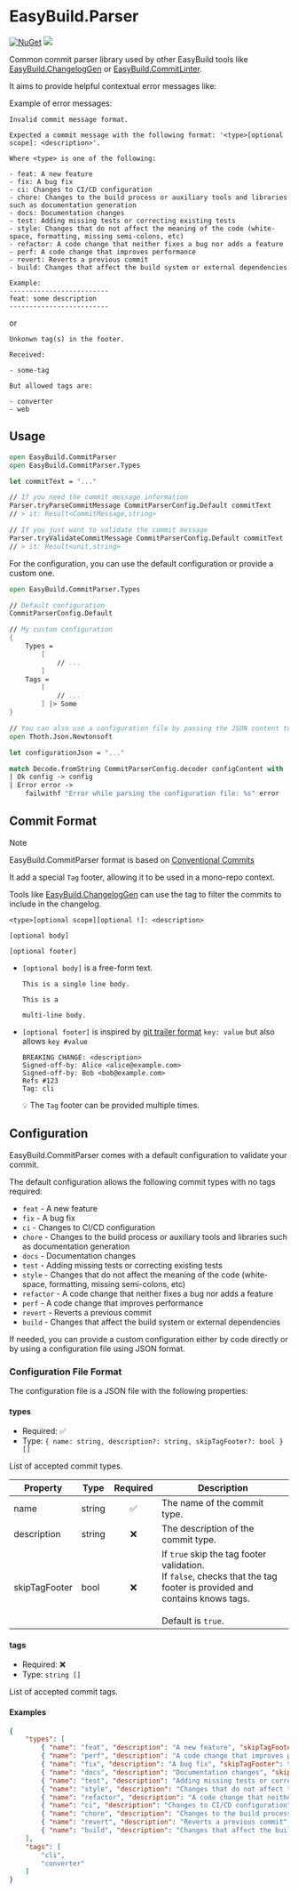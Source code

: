 # EasyBuild.Parser


[![NuGet](https://img.shields.io/nuget/v/EasyBuild.CommitParser.svg)](https://www.nuget.org/packages/EasyBuild.CommitParser)
[![](https://img.shields.io/badge/Sponsors-EA4AAA)](https://mangelmaxime.github.io/sponsors/)

Common commit parser library used by other EasyBuild tools like [EasyBuild.ChangelogGen](https://github.com/easybuild-org/EasyBuild.ChangelogGen) or [EasyBuild.CommitLinter](https://github.com/easybuild-org/EasyBuild.CommitLinter).

It aims to provide helpful contextual error messages like:

Example of error messages:

```text
Invalid commit message format.

Expected a commit message with the following format: '<type>[optional scope]: <description>'.

Where <type> is one of the following:

- feat: A new feature
- fix: A bug fix
- ci: Changes to CI/CD configuration
- chore: Changes to the build process or auxiliary tools and libraries such as documentation generation
- docs: Documentation changes
- test: Adding missing tests or correcting existing tests
- style: Changes that do not affect the meaning of the code (white-space, formatting, missing semi-colons, etc)
- refactor: A code change that neither fixes a bug nor adds a feature
- perf: A code change that improves performance
- revert: Reverts a previous commit
- build: Changes that affect the build system or external dependencies

Example:
-------------------------
feat: some description
-------------------------
```

or

```text
Unkonwn tag(s) in the footer.

Received:

- some-tag

But allowed tags are:

- converter
- web
```

## Usage

```fs
open EasyBuild.CommitParser
open EasyBuild.CommitParser.Types

let commitText = "..."

// If you need the commit message information
Parser.tryParseCommitMessage CommitParserConfig.Default commitText
// > it: Result<CommitMessage,string>

// If you just want to validate the commit message
Parser.tryValidateCommitMessage CommitParserConfig.Default commitText
// > it: Result<unit,string>
```

For the configuration, you can use the default configuration or provide a custom one.

```fs
open EasyBuild.CommitParser.Types

// Default configuration
CommitParserConfig.Default

// My custom configuration
{
    Types =
        [
            // ...
        ]
    Tags =
        [
            // ...
        ] |> Some
}

// You can also use a configuration file by passing the JSON content to the included Decoder
open Thoth.Json.Newtonsoft

let configurationJson = "..."

match Decode.fromString CommitParserConfig.decoder configContent with
| Ok config -> config
| Error error ->
    failwithf "Error while parsing the configuration file: %s" error
```

## Commit Format

> [!NOTE]
> EasyBuild.CommitParser format is based on [Conventional Commits](https://www.conventionalcommits.org/en/v1.0.0/)
>
> It add a special `Tag` footer, allowing it to be used in a mono-repo context.
>
> Tools like [EasyBuild.ChangelogGen](https://github.com/easybuild-org/EasyBuild.ChangelogGen) can use the tag to filter the commits to include in the changelog.

```text
<type>[optional scope][optional !]: <description>

[optional body]

[optional footer]
```

- `[optional body]` is a free-form text.

    ```text
    This is a single line body.
    ```

    ```text
    This is a

    multi-line body.
    ```

- `[optional footer]` is inspired by [git trailer format](https://git-scm.com/docs/git-interpret-trailers) `key: value` but also allows `key #value`

    ```text
    BREAKING CHANGE: <description>
    Signed-off-by: Alice <alice@example.com>
    Signed-off-by: Bob <bob@example.com>
    Refs #123
    Tag: cli
    ```

    💡 The `Tag` footer can be provided multiple times.

## Configuration

EasyBuild.CommitParser comes with a default configuration to validate your commit.

The default configuration allows the following commit types with no tags required:

- `feat` - A new feature
- `fix` - A bug fix
- `ci` - Changes to CI/CD configuration
- `chore` - Changes to the build process or auxiliary tools and libraries such as documentation generation
- `docs` - Documentation changes
- `test` - Adding missing tests or correcting existing tests
- `style` - Changes that do not affect the meaning of the code (white-space, formatting, missing semi-colons, etc)
- `refactor` - A code change that neither fixes a bug nor adds a feature
- `perf` - A code change that improves performance
- `revert` - Reverts a previous commit
- `build` - Changes that affect the build system or external dependencies

If needed, you can provide a custom configuration either by code directly or by using a configuration file using JSON format.

### Configuration File Format

The configuration file is a JSON file with the following properties:

#### types

- Required: ✅
- Type: `{ name: string, description?: string, skipTagFooter?: bool } []`

List of accepted commit types.

| Property      | Type   | Required | Description                           |
| --------------| ------ | :------: | ------------------------------------- |
| name          | string |    ✅    | The name of the commit type.          |
| description   | string |    ❌    | The description of the commit type.   |
| skipTagFooter | bool   |    ❌    | If `true` skip the tag footer validation. <br> If `false`, checks that the tag footer is provided and contains knows tags. <br><br>Default is `true`. |

#### tags

- Required: ❌
- Type: `string []`

List of accepted commit tags.

#### Examples

```json
{
    "types": [
        { "name": "feat", "description": "A new feature", "skipTagFooter": false },
        { "name": "perf", "description": "A code change that improves performance", "skipTagFooter": false },
        { "name": "fix", "description": "A bug fix", "skipTagFooter": false },
        { "name": "docs", "description": "Documentation changes", "skipTagFooter": false },
        { "name": "test", "description": "Adding missing tests or correcting existing tests", "skipTagFooter": false },
        { "name": "style", "description": "Changes that do not affect the meaning of the code (white-space, formatting, missing semi-colons, etc)", "skipTagFooter": false },
        { "name": "refactor", "description": "A code change that neither fixes a bug nor adds a feature", "skipTagFooter": false },
        { "name": "ci", "description": "Changes to CI/CD configuration" },
        { "name": "chore", "description": "Changes to the build process or auxiliary tools and libraries such as documentation generation" },
        { "name": "revert", "description": "Reverts a previous commit" },
        { "name": "build", "description": "Changes that affect the build system or external dependencies" }
    ],
    "tags": [
        "cli",
        "converter"
    ]
}
```
